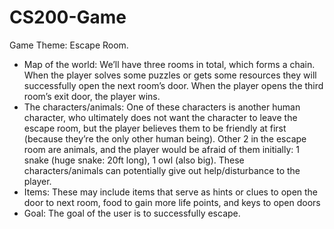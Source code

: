 # CS200-Game
Game Theme: Escape Room.

- Map of the world: We’ll have three rooms in total, which forms a chain. When the player solves some puzzles or gets some resources they will successfully open the next room’s door. When the player opens the third room’s exit door, the player wins. 
- The characters/animals: One of these characters is another human character, who ultimately does not want the character to leave the escape room, but the player believes them to be friendly at first (because they’re the only other human being). Other 2 in the escape room are animals, and the player would be afraid of them initially: 1 snake (huge snake: 20ft long), 1 owl (also big). These characters/animals can potentially give out help/disturbance to the player.
- Items: These may include items that serve as hints or clues to open the door to next room, food to gain more life points, and keys to open doors
- Goal: The goal of the user is to successfully escape.
